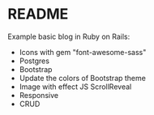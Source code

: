 # README

Example basic blog in Ruby on Rails:

- Icons with gem "font-awesome-sass"
- Postgres
- Bootstrap
- Update the colors of Bootstrap theme
- Image with effect JS ScrollReveal
- Responsive
- CRUD